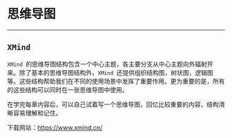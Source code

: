 # 思维导图

---

## `XMind`

`XMind `的思维导图结构包含一个中心主题，各主要分支从中心主题向外辐射开来。除了基本的思维导图结构外，`XMind `还提供组织结构图，树状图，逻辑图等。这些结构帮助我们在不同的使用场景中发挥了重要作用。更为重要的是，所有的这些结构可以同时在一张思维导图中使用。

在学完每章内容后，可以自己试着写一个思维导图，回忆比较重要的内容，结构清晰容易理解和记住。

下载网站：https://www.xmind.cn/